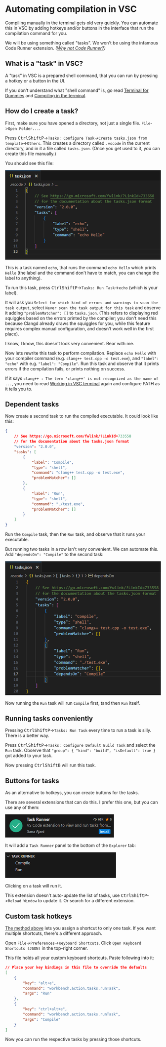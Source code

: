 # Automating compilation in VSC

Compiling manually in the terminal gets old very quickly. You can automate this in VSC by adding hotkeys and/or buttons in the interface that run the compilation command for you.

We will be using something called "tasks". We won't be using the infamous Code Runner extension. *([Why not Code Runner?](/why_not_code_runner.md))*

## What is a "task" in VSC?

A "task" in VSC is a prepared shell command, that you can run by pressing a hotkey or a button in the UI.

If you don't understand what "shell command" is, go read [Terminal for Dummies](/terminal_for_dummies.md) and [Compiling in the terminal](/compiling_in_terminal_win.md).

## How do I create a task?

First, make sure you have opened a directory, not just a single file. `File`->`Open Folder...`.

Press <kbd>Ctrl</kbd><kbd>Shift</kbd><kbd>P</kbd>->`Tasks: Configure Task`->`Create tasks.json from template`->`Others`. This creates a directory called `.vscode` in the current directory, and in it a file called `tasks.json`. (Once you get used to it, you can create this file manually.)

You should see this file:

[![generated tasks.json](/images/generated_tasks_json.png)](/images/generated_tasks_json.png)

This is a task named `echo`, that runs the command `echo Hello` which prints `Hello` (the label and the command don't have to match, you can change the label to anything).

To run this task, press <kbd>Ctrl</kbd><kbd>Shift</kbd><kbd>P</kbd>->`Tasks: Run Task`->`echo` (which is your label).

It will ask you `Select for which kind of errors and warnings to scan the task output`, select `Never scan the task output for this task` and observe it adding `"problemMatcher": []` to `tasks.json`. (This refers to displaying red squiggles based on the errors printed by the compiler; you don't need this because Clangd already draws the squiggles for you, while this feature requires complex manual configuration, and doesn't work well in the first place).

I know, I know, this doesn't look very convenient. Bear with me.

Now lets rewrite this task to perform compilation. Replace `echo Hello` with your compiler command (e.g. `clang++ test.cpp -o test.exe`), and `"label": "echo"` with e.g. `"label": "Compile"`. Run this task and observe that it prints errors if the compilation fails, or prints nothing on success.

If it says `clang++ : The term 'clang++' is not recognized as the name of ...`, you need to read [Working in VSC terminal](/working_in_vscode_terminal_win.md) again and configure PATH as it tells you to.

## Dependent tasks

Now create a second task to run the compiled executable. It could look like this:

```json
{
    // See https://go.microsoft.com/fwlink/?LinkId=733558
    // for the documentation about the tasks.json format
    "version": "2.0.0",
    "tasks": [
        {
            "label": "Compile",
            "type": "shell",
            "command": "clang++ test.cpp -o test.exe",
            "problemMatcher": []
        },
        {
            "label": "Run",
            "type": "shell",
            "command": "./test.exe",
            "problemMatcher": []
        }
    ]
}
```

Run the `Compile` task, then the `Run` task, and observe that it runs your executable.

But running two tasks in a row isn't very convenient. We can automate this. Add `"dependsOn": "Compile"` to the second task:

[![task dependencies](/images/vscode_task_dependencies.png)](/images/vscode_task_dependencies.png)

Now running the `Run` task will run `Compile` first, tand then `Run` itself.

## Running tasks conveniently

Pressing <kbd>Ctrl</kbd><kbd>Shift</kbd><kbd>P</kbd>->`Tasks: Run Task` every time to run a task is silly. There is a better way.

Press <kbd>Ctrl</kbd><kbd>Shift</kbd><kbd>P</kbd>->`Tasks: Configure Default Build Task` and select the `Run` task. Observe that `"group": { "kind": "build", "isDefault": true }` got added to your task.

Now pressing <kbd>Ctrl</kbd><kbd>Shift</kbd><kbd>B</kbd> will run this task.

## Buttons for tasks

As an alternative to hotkeys, you can create buttons for the tasks.

There are several extensions that can do this. I prefer this one, but you can use any of them:

[![task runner extension icon](/images/task_runner_extension_icon.png)](/images/task_runner_extension_icon.png)

It will add a `Task Runner` panel to the bottom of the `Explorer` tab:

[![task runner panel](/images/task_runner_panel.png)](/images/task_runner_panel.png)

Clicking on a task will run it.

This extension doesn't auto-update the list of tasks, use <kbd>Ctrl</kbd><kbd>Shift</kbd><kbd>P</kbd>->`Reload Window` to update it. Or search for a different extension.

## Custom task hotkeys

[The method above](#running-tasks-conveniently) lets you assign a shortcut to only one task. If you want multiple shortcuts, there's a different approach.

Open `File`->`Preferences`->`Keyboard Shortcuts`. Click `Open Keyboard Shortcuts (JSON)` in the top-right corner.

This file holds all your custom keyboard shortcuts. Paste following into it:
```json
// Place your key bindings in this file to override the defaults
[
    {
        "key": "alt+e",
        "command": "workbench.action.tasks.runTask",
        "args": "Run"
    },
    {
        "key": "ctrl+alt+e",
        "command": "workbench.action.tasks.runTask",
        "args": "Compile"
    }
]
```

Now you can run the respective tasks by pressing those shortcuts.
